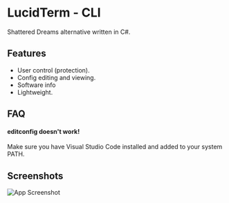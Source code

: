 
# LucidTerm - CLI

Shattered Dreams alternative written in C#.


## Features

- User control (protection).
- Config editing and viewing.
- Software info
- Lightweight.


## FAQ

#### editconfig doesn't work!

Make sure you have Visual Studio Code installed and added to your system PATH.


## Screenshots

![App Screenshot](https://i.ibb.co/q9hGjzv/image.png)

